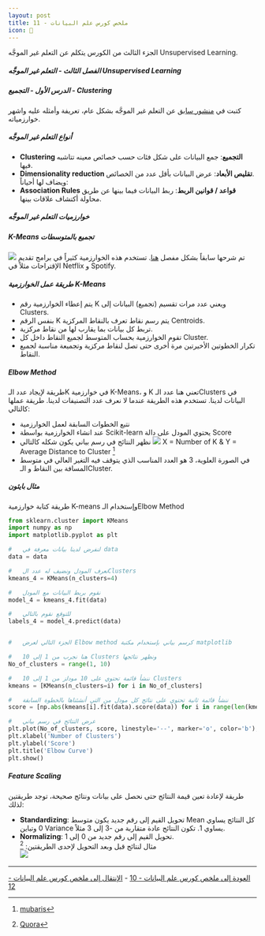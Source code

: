 ```yaml
---  
layout: post
title: ملخص كورس علم البيانات - 11
icon: 📝
---  
```


الجزء الثالث من الكورس يتكلم عن التعلم غير الموجَّه Unsupervised Learning.  
  
  


##### الفصل الثالث - التعلم غير الموجَّه Unsupervised Learning  
##### الدرس الأول - التجميع - Clustering  
كتبت في [منشور سابق](https://alioh.github.io/Machine-Learning-for-Everyone-4/) عن التعلم غير الموجَّه بشكل عام، تعريفة وأمثله عليه واشهر خوارزمياته.  

##### أنواع التعلم غير الموجَّه  
* **Clustering التجميع**: جمع البيانات على شكل فئات حسب خصائص معينه تتاشبه فيها.  
* **Dimensionality reduction تقليص الأبعاد**: عرض البيانات بأقل عدد من الخصائص.  
ويضاف لها أحياناً: 
* **Association Rules قواعد / قوانين الربط**: ربط البيانات فيما بينها عن طريق محاولة أكتشاف علاقات بينها.

##### خوارزميات التعلم غير الموجَّه  

##### K-Means تجميع بالمتوسطات  
![](https://alioh.github.io/images/2019-2-12/2.png) 
تم شرحها سابقاً بشكل مفصل [هنا](https://alioh.github.io/Machine-Learning-for-Everyone-4/). تستخدم هذه الخوارزمية كثيراً في برامج تقديم الإقتراحات مثلاً في Netflix و Spotify.  

##### طريقة عمل الخوارزمية K-Means  
  * يتم إعطاء الخوارزمية رقم K ويعني عدد مرات تقسيم (تجميع) البيانات إلى Clusters.
  * بنفس الرقم K يتم رسم نقاط تعرف بالنقاط المركزية Centroids.
  * تربط كل بيانات بما يقارب لها من نقاط مركزية.
  * تقوم الخوارزمية بحساب المتوسط لجميع النقاط داخل كل Cluster.
  * تكرار الخطوتين الأخيرتين مرة أخرى حتى تصل لنقاط مركزية وتجميعة مناسبة لجميع النقاط.  

##### Elbow Method  
طريقة لإيجاد عدد الـK في خوارزمية K-Means، و K تعني هنا عدد الـClusters في البيانات لدينا. تستخدم هذه الطريقة عندما لا نعرف عدد التصنيفات لدينا. طريقة عملها كالتالي:  
* نتبع الخطوات السابقة لعمل الخوارزمية  
* عند انشاء الخوارزمية بواسطة Scikit-learn يحتوي المودل على دالة Score
* نظهر النتائج في رسم بياني يكون شكله كالتالي
![](https://alioh.github.io/images/2019-4-11/ElbowMethod.jpg) 
X = Number of K & Y = Average Distance to Cluster [^1]
* في الصورة العلوية، 3 هو العدد المناسب الذي يتوقف فيه التغير العالي في متوسط المسافة بين النقاط و الـCluster.

##### مثال بايثون  
طريقة كتابة خوارزمية K-means وإستخدام الـElbow Method

```python
from sklearn.cluster import KMeans
import numpy as np
import matplotlib.pyplot as plt

#   لنفرض لدينا بيانات معرفة في data
data = data

#   نعرف المودل ونضيف له عدد الClusters
kmeans_4 = KMeans(n_clusters=4)

#   نقوم بربط البيانات مع المودل
model_4 = kmeans_4.fit(data)

#   للتوقع نقوم بالتالي
labels_4 = model_4.predict(data)


#   الجزء التالي لعرض Elbow method كرسم بياني بإستخدام مكتبة matplotlib

#   هنا نجرب من 1 إلى 10 Clusters ونظهر نتائجها
No_of_clusters = range(1, 10)

#   ننشأ قائمة تحتوي على 10 مودلز من 1 إلى 10 Clusters
kmeans = [KMeans(n_clusters=i) for i in No_of_clusters]

#   ننشأ قائمة ثانية تحتوي على نتائج كل مودل من التي أنشئناها بالخطوة السابقة
score = [np.abs(kmeans[i].fit(data).score(data)) for i in range(len(kmeans))]

#   عرض النتائج في رسم بياني
plt.plot(No_of_clusters, score, linestyle='--', marker='o', color='b');
plt.xlabel('Number of Clusters')
plt.ylabel('Score')
plt.title('Elbow Curve')
plt.show()
```

##### Feature Scaling  
طريقة لإعادة تعين قيمة النتائج حتى نحصل على بيانات ونتائج صحيحة، توجد طريقتين لذلك:  
* **Standardizing**: تحويل القيم إلى رقم جديد يكون متوسط Mean كل النتائج يساوي 0 وتباين Variance يساوي 1. تكون النتائج عادة متقاربة من -3 إلى 3 مثلاً.  
* **Normalizing**: تحويل القيم إلى رقم جديد من 0 إلى 1.  
مثال لنتائج قبل وبعد التحويل لإحدى الطريقتين: [^2]  
![](https://alioh.github.io/images/2019-4-11/FeatureScaling.png) 

-----
[العودة إلى ملخص كورس علم البيانات - 10](https://alioh.github.io/DSND-Notes-10/)   -   [الإنتقال إلى ملخص كورس علم البيانات - 12](https://alioh.github.io/DSND-Notes-12)  
  
  
[^1]: [mubaris](https://mubaris.com/posts/kmeans-clustering/)
[^2]: [Quora](https://www.quora.com/What-is-feature-scaling)